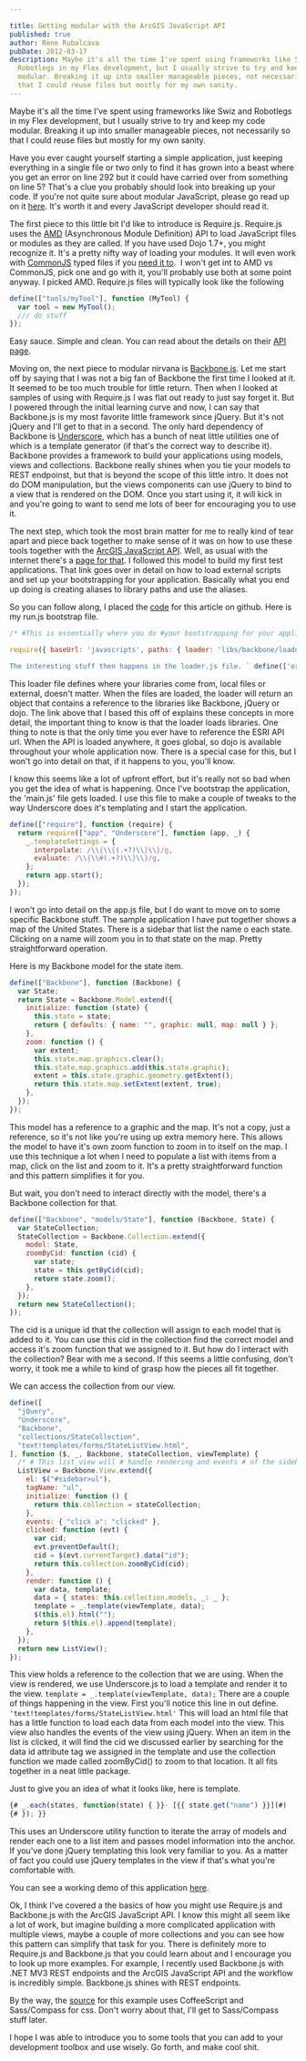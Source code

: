 ```yaml
---

title: Getting modular with the ArcGIS JavaScript API
published: true
author: Rene Rubalcava
pubDate: 2012-03-17
description: Maybe it's all the time I've spent using frameworks like Swiz and
  Robotlegs in my Flex development, but I usually strive to try and keep my code
  modular. Breaking it up into smaller manageable pieces, not necessarily so
  that I could reuse files but mostly for my own sanity.
---
```


Maybe it's all the time I've spent using frameworks like Swiz and Robotlegs in
my Flex development, but I usually strive to try and keep my code modular.
Breaking it up into smaller manageable pieces, not necessarily so that I could
reuse files but mostly for my own sanity.

Have you ever caught yourself starting a simple application, just keeping
everything in a single file or two only to find it has grown into a beast where
you get an error on line 292 but it could have carried over from something on
line 5? That's a clue you probably should look into breaking up your code. If
you're not quite sure about modular JavaScript, please go read up on it
[here](http://addyosmani.com/writing-modular-js/). It's worth it and every
JavaScript developer should read it.

The first piece to this little bit I'd like to introduce is Require.js.
Require.js uses the [AMD](https://github.com/amdjs/amdjs-api/wiki/AMD)
(Asynchronous Module Definition) API to load JavaScript files or modules as they
are called. If you have used Dojo 1.7+, you might recognize it. It's a pretty
nifty way of loading your modules. It will even work with
[CommonJS](http://www.commonjs.org/) typed files if you
[need it to](http://requirejs.org/docs/whyamd.html#commonjs).  I won't get int
to AMD vs CommonJS, pick one and go with it, you'll probably use both at some
point anyway. I picked AMD. Require.js files will typically look like the
following

```js
define(["tools/myTool"], function (MyTool) {
  var tool = new MyTool();
  /// do stuff
});
```

Easy sauce. Simple and clean. You can read about the details on their
[API page](http://requirejs.org/docs/api.html).

Moving on, the next piece to modular nirvana is
[Backbone.js](http://documentcloud.github.com/backbone/). Let me start off by
saying that I was not a big fan of Backbone the first time I looked at it. It
seemed to be too much trouble for little return. Then when I looked at samples
of using with Require.js I was flat out ready to just say forget it. But I
powered through the initial learning curve and now, I can say that Backbone.js
is my most favorite little framework since jQuery. But it's not jQuery and I'll
get to that in a second. The only hard dependency of Backbone is
[Underscore](http://documentcloud.github.com/underscore/), which has a bunch of
neat little utilities one of which is a template generator (if that's the
correct way to describe it). Backbone provides a framework to build your
applications using models, views and collections. Backbone really shines when
you tie your models to REST endpoinst, but that is beyond the scope of this
little intro. It does not do DOM manipulation, but the views components can use
jQuery to bind to a view that is rendered on the DOM. Once you start using it,
it will kick in and you're going to want to send me lots of beer for encouraging
you to use it.

The next step, which took the most brain matter for me to really kind of tear
apart and piece back together to make sense of it was on how to use these tools
together with the
[ArcGIS JavaScript API](http://help.arcgis.com/en/webapi/javascript/arcgis/).
Well, as usual with the internet there's a
[page for that](http://backbonetutorials.com/organizing-backbone-using-modules/).
I followed this model to build my first test applications. That link goes over
in detail on how to load external scripts and set up your bootstrapping for your
application. Basically what you end up doing is creating aliases to library
paths and use the aliases.

So you can follow along, I placed the [code](https://github.com/odoe/bbdemo) for
this article on github. Here is my run.js bootstrap file.

```js
/* #This is essentially where you do #your bootstrapping for your application. #Define aliases for the paths to your #JavaScript libraries or other folders #you may use. */

require({ baseUrl: 'javascripts', paths: { loader: 'libs/backbone/loader', jQuery: 'libs/jquery/jquery', Underscore: 'libs/underscore/underscore', Backbone: 'libs/backbone/backbone', dojo: 'libs/esri/dojo', templates: '../templates' }, cach: {} }, ['main']); `

The interesting stuff then happens in the loader.js file. ` define(['order!http://serverapi.arcgisonline.com/jsapi/arcgis/?v=2.7', 'order!libs/jquery/jquery.min', 'order!http://ajax.googleapis.com/ajax/libs/jqueryui/1.8/jquery-ui.min.js', 'order!libs/underscore/underscore-min', 'order!libs/backbone/backbone-min'], function() { return { Backbone: Backbone.noConflict(), _: _.noConflict(), $: jQuery.noConflict(), dojo: dojo }; });
```

This loader file defines where your libraries come from, local files or
external, doesn't matter. When the files are loaded, the loader will return an
object that contains a reference to the libraries like Backbone, jQuery or dojo.
The link above that I based this off of explains these concepts in more detail,
the important thing to know is that the loader loads libraries. One thing to
note is that the only time you ever have to reference the ESRI API url. When the
API is loaded anywhere, it goes global, so dojo is available throughout your
whole application now. There is a special case for this, but I won't go into
detail on that, if it happens to you, you'll know.

I know this seems like a lot of upfront effort, but it's really not so bad when
you get the idea of what is happening. Once I've bootstrap the application, the
'main.js' file gets loaded. I use this file to make a couple of tweaks to the
way Underscore does it's templating and I start the application.

```js
define(["require"], function (require) {
  return require(["app", "Underscore"], function (app, _) {
    _.templateSettings = {
      interpolate: /\\{\\{(.+?)\\}\\}/g,
      evaluate: /\\{\\#(.+?)\\}\\}/g,
    };
    return app.start();
  });
});
```

I won't go into detail on the app.js file, but I do want to move on to some
specific Backbone stuff. The sample application I have put together shows a map
of the United States. There is a sidebar that list the name o each state.
Clicking on a name will zoom you in to that state on the map. Pretty
straightforward operation.

Here is my Backbone model for the state item.

```js
define(["Backbone"], function (Backbone) {
  var State;
  return State = Backbone.Model.extend({
    initialize: function (state) {
      this.state = state;
      return { defaults: { name: "", graphic: null, map: null } };
    },
    zoom: function () {
      var extent;
      this.state.map.graphics.clear();
      this.state.map.graphics.add(this.state.graphic);
      extent = this.state.graphic.geometry.getExtent();
      return this.state.map.setExtent(extent, true);
    },
  });
});
```

This model has a reference to a graphic and the map. It's not a copy, just a
reference, so it's not like you're using up extra memory here. This allows the
model to have it's own zoom function to zoom in to itself on the map. I use this
technique a lot when I need to populate a list with items from a map, click on
the list and zoom to it. It's a pretty straightforward function and this pattern
simplifies it for you.

But wait, you don't need to interact directly with the model, there's a Backbone
collection for that.

```js
define(["Backbone", "models/State"], function (Backbone, State) {
  var StateCollection;
  StateCollection = Backbone.Collection.extend({
    model: State,
    zoomByCid: function (cid) {
      var state;
      state = this.getByCid(cid);
      return state.zoom();
    },
  });
  return new StateCollection();
});
```

The cid is a unique id that the collection will assign to each model that is
added to it. You can use this cid in the collection find the correct model and
access it's zoom function that we assigned to it. But how do I interact with the
collection? Bear with me a second. If this seems a little confusing, don't
worry, it took me a while to kind of grasp how the pieces all fit together.

We can access the collection from our view.

```js
define([
  "jQuery",
  "Underscore",
  "Backbone",
  "collections/StateCollection",
  "text!templates/forms/StateListView.html",
], function ($, _, Backbone, stateCollection, viewTemplate) {
  /* # This list view will # handle rendering and events # of the sidebar list */ var ListView;
  ListView = Backbone.View.extend({
    el: $("#sidebar>ul"),
    tagName: "ul",
    initialize: function () {
      return this.collection = stateCollection;
    },
    events: { "click a": "clicked" },
    clicked: function (evt) {
      var cid;
      evt.preventDefault();
      cid = $(evt.currentTarget).data("id");
      return this.collection.zoomByCid(cid);
    },
    render: function () {
      var data, template;
      data = { states: this.collection.models, _: _ };
      template = _.template(viewTemplate, data);
      $(this.el).html("");
      return $(this.el).append(template);
    },
  });
  return new ListView();
});
```

This view holds a reference to the collection that we are using. When the view
is rendered, we use Underscore.js to load a template and render it to the view.
`template = _.template(viewTemplate, data);` There are a couple of things
happening in the view. First you'll notice this line in out define.
`'text!templates/forms/StateListView.html'` This will load an html file that has
a little function to load each data from each model into the view. This view
also handles the events of the view using jQuery. When an item in the list is
clicked, it will find the cid we discussed earlier by searching for the data id
attribute tag we assigned in the template and use the collection function we
made called zoomByCid() to zoom to that location. It all fits together in a neat
little package.

Just to give you an idea of what it looks like, here is template.

```js
{# _.each(states, function(state) { }}- [{{ state.get("name") }}](#)
{# }); }}
```

This uses an Underscore utility function to iterate the array of models and
render each one to a list item and passes model information into the anchor. If
you've done jQuery templating this look very familiar to you. As a matter of
fact you could use jQuery templates in the view if that's what you're
comfortable with.

You can see a working demo of this application
[here](https://odoe.net/thelab/js/bbdemo/index.html).

Ok, I think I've covered a the basics of how you might use Require.js and
Backbone.js with the ArcGIS JavaScript API. I know this might all seem like a
lot of work, but imagine building a more complicated application with multiple
views, maybe a couple of more collections and you can see how this pattern can
simplify that task for you. There is definitely more to Require.js and
Backbone.js that you could learn about and I encourage you to look up more
examples. For example, I recently used Backbone.js with .NET MV3 REST endpoints
and the ArcGIS JavaScript API and the workflow is incredibly simple. Backbone.js
shines with REST endpoints.

By the way, the [source](https://github.com/odoe/bbdemo) for this example uses
CoffeeScript and Sass/Compass for css. Don't worry about that, I'll get to
Sass/Compass stuff later.

I hope I was able to introduce you to some tools that you can add to your
development toolbox and use wisely. Go forth, and make cool shit.
